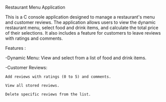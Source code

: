 Restaurant Menu Application

  This is a C console application designed to manage a restaurant's menu and customer reviews. The application allows users to view the dynamic restaurant menu, select food and drink items, and calculate the total price of their selections. It also includes a feature for customers to leave reviews with ratings and comments.

Features :

-Dynamic Menu: View and select from a list of food and drink items.

-Customer Reviews:

    Add reviews with ratings (0 to 5) and comments.
    
    View all stored reviews.
    
    Delete specific reviews from the list.
